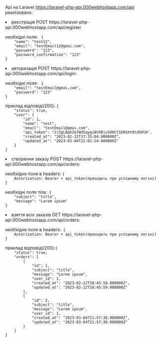 
Api на Laravel https://laravel-php-api.000webhostapp.com/api
реалізовано:
<li> реєстрація POST https://laravel-php-api.000webhostapp.com/api/register</li>
 <p>необхідні поля: <code> {
    "name": "test12",
    "email": "testEmail12@gmai.com",
    "password": "123",
    "password_confirmation": "123"
}</code></p>

<li> авторизація POST https://laravel-php-api.000webhostapp.com/api/login:</li>
<p>необхідні поля: <code> {
    "email": "testEmail@gmai.com",
    "password": "123"
} </code></p>
<p>приклад відповіді(200): <code>{
    "status": true,
    "user": {
        "id": 1,
        "name": "test",
        "email": "testEmail@gmai.com",
        "api_token": "2|ZgL8pKZefWd5qygiBVXBjvSOHCCSkRXXtOtdXHlH",
        "created_at": "2023-02-22T17:35:04.000000Z",
        "updated_at": "2023-03-04T22:01:24.000000Z"
    }
}</code></p>
<li> створення заказу POST https://laravel-php-api.000webhostapp.com/api/orders:</li>
<p>необхідне поле в headers: <code>{
    Autorization: Bearer + api_token(приходить при успішному логіні)
}</code></p>
<p>необхідні поля тіла:<code> {
    "subject": "title",
    "message": "Lorem ipsum"
}</code></p>
<li> взяття всіх заказів GET https://laravel-php-api.000webhostapp.com/api/orders:</li>
<p>необхідне поле в headers:<code> {
    Autorization: Bearer + api_token(приходить при успішному логіні)
}</code></p>
<p>приклад відповіді(200):<code>{
    "status": true,
    "orders": [
        {
            "id": 1,
            "subject": "title",
            "message": "Lorem ipsum",
            "user_id": 1,
            "created_at": "2023-02-22T18:45:59.000000Z",
            "updated_at": "2023-02-22T18:45:59.000000Z"
        },
        {
            "id": 2,
            "subject": "title",
            "message": "Lorem ipsum",
            "user_id": 1,
            "created_at": "2023-03-04T21:57:30.000000Z",
            "updated_at": "2023-03-04T21:57:30.000000Z"
        }
    ]
}</code></p>

